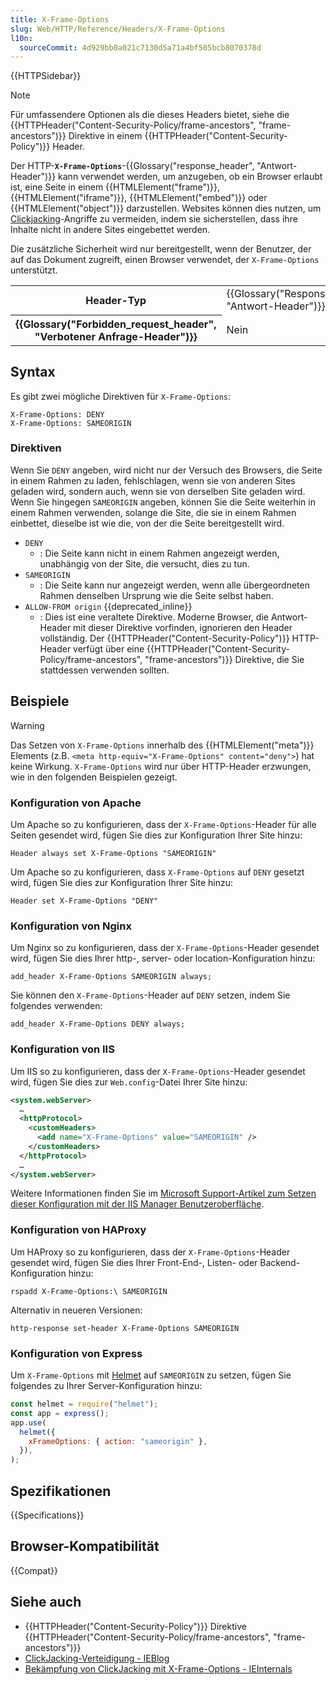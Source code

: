 ```yaml
---
title: X-Frame-Options
slug: Web/HTTP/Reference/Headers/X-Frame-Options
l10n:
  sourceCommit: 4d929bb0a021c7130d5a71a4bf505bcb8070378d
---
```


{{HTTPSidebar}}

> [!NOTE]
> Für umfassendere Optionen als die dieses Headers bietet, siehe die {{HTTPHeader("Content-Security-Policy/frame-ancestors", "frame-ancestors")}} Direktive in einem {{HTTPHeader("Content-Security-Policy")}} Header.

Der HTTP-**`X-Frame-Options`**-{{Glossary("response_header", "Antwort-Header")}} kann verwendet werden, um anzugeben, ob ein Browser erlaubt ist, eine Seite in einem {{HTMLElement("frame")}}, {{HTMLElement("iframe")}}, {{HTMLElement("embed")}} oder {{HTMLElement("object")}} darzustellen. Websites können dies nutzen, um [Clickjacking](/de/docs/Web/Security/Types_of_attacks#clickjacking)-Angriffe zu vermeiden, indem sie sicherstellen, dass ihre Inhalte nicht in andere Sites eingebettet werden.

Die zusätzliche Sicherheit wird nur bereitgestellt, wenn der Benutzer, der auf das Dokument zugreift, einen Browser verwendet, der `X-Frame-Options` unterstützt.

<table class="properties">
  <tbody>
    <tr>
      <th scope="row">Header-Typ</th>
      <td>{{Glossary("Response_header", "Antwort-Header")}}</td>
    </tr>
    <tr>
      <th scope="row">{{Glossary("Forbidden_request_header", "Verbotener Anfrage-Header")}}</th>
      <td>Nein</td>
    </tr>
  </tbody>
</table>

## Syntax

Es gibt zwei mögliche Direktiven für `X-Frame-Options`:

```http
X-Frame-Options: DENY
X-Frame-Options: SAMEORIGIN
```

### Direktiven

Wenn Sie `DENY` angeben, wird nicht nur der Versuch des Browsers, die Seite in einem Rahmen zu laden, fehlschlagen, wenn sie von anderen Sites geladen wird, sondern auch, wenn sie von derselben Site geladen wird. Wenn Sie hingegen `SAMEORIGIN` angeben, können Sie die Seite weiterhin in einem Rahmen verwenden, solange die Site, die sie in einem Rahmen einbettet, dieselbe ist wie die, von der die Seite bereitgestellt wird.

- `DENY`
  - : Die Seite kann nicht in einem Rahmen angezeigt werden, unabhängig von der Site, die versucht, dies zu tun.
- `SAMEORIGIN`
  - : Die Seite kann nur angezeigt werden, wenn alle übergeordneten Rahmen denselben Ursprung wie die Seite selbst haben.
- `ALLOW-FROM origin` {{deprecated_inline}}
  - : Dies ist eine veraltete Direktive. Moderne Browser, die Antwort-Header mit dieser Direktive vorfinden, ignorieren den Header vollständig. Der {{HTTPHeader("Content-Security-Policy")}} HTTP-Header verfügt über eine {{HTTPHeader("Content-Security-Policy/frame-ancestors", "frame-ancestors")}} Direktive, die Sie stattdessen verwenden sollten.

## Beispiele

> [!WARNING]
> Das Setzen von `X-Frame-Options` innerhalb des {{HTMLElement("meta")}} Elements (z.B. `<meta http-equiv="X-Frame-Options" content="deny">`) hat keine Wirkung. `X-Frame-Options` wird nur über HTTP-Header erzwungen, wie in den folgenden Beispielen gezeigt.

### Konfiguration von Apache

Um Apache so zu konfigurieren, dass der `X-Frame-Options`-Header für alle Seiten gesendet wird, fügen Sie dies zur Konfiguration Ihrer Site hinzu:

```apacheconf
Header always set X-Frame-Options "SAMEORIGIN"
```

Um Apache so zu konfigurieren, dass `X-Frame-Options` auf `DENY` gesetzt wird, fügen Sie dies zur Konfiguration Ihrer Site hinzu:

```apacheconf
Header set X-Frame-Options "DENY"
```

### Konfiguration von Nginx

Um Nginx so zu konfigurieren, dass der `X-Frame-Options`-Header gesendet wird, fügen Sie dies Ihrer http-, server- oder location-Konfiguration hinzu:

```nginx
add_header X-Frame-Options SAMEORIGIN always;
```

Sie können den `X-Frame-Options`-Header auf `DENY` setzen, indem Sie folgendes verwenden:

```nginx
add_header X-Frame-Options DENY always;
```

### Konfiguration von IIS

Um IIS so zu konfigurieren, dass der `X-Frame-Options`-Header gesendet wird, fügen Sie dies zur `Web.config`-Datei Ihrer Site hinzu:

```xml
<system.webServer>
  …
  <httpProtocol>
    <customHeaders>
      <add name="X-Frame-Options" value="SAMEORIGIN" />
    </customHeaders>
  </httpProtocol>
  …
</system.webServer>
```

Weitere Informationen finden Sie im [Microsoft Support-Artikel zum Setzen dieser Konfiguration mit der IIS Manager Benutzeroberfläche](https://support.microsoft.com/en-US/office/mitigating-framesniffing-with-the-x-frame-options-header-1911411b-b51e-49fd-9441-e8301dcdcd79).

### Konfiguration von HAProxy

Um HAProxy so zu konfigurieren, dass der `X-Frame-Options`-Header gesendet wird, fügen Sie dies Ihrer Front-End-, Listen- oder Backend-Konfiguration hinzu:

```plain
rspadd X-Frame-Options:\ SAMEORIGIN
```

Alternativ in neueren Versionen:

```plain
http-response set-header X-Frame-Options SAMEORIGIN
```

### Konfiguration von Express

Um `X-Frame-Options` mit [Helmet](https://helmetjs.github.io/) auf `SAMEORIGIN` zu setzen, fügen Sie folgendes zu Ihrer Server-Konfiguration hinzu:

```js
const helmet = require("helmet");
const app = express();
app.use(
  helmet({
    xFrameOptions: { action: "sameorigin" },
  }),
);
```

## Spezifikationen

{{Specifications}}

## Browser-Kompatibilität

{{Compat}}

## Siehe auch

- {{HTTPHeader("Content-Security-Policy")}} Direktive {{HTTPHeader("Content-Security-Policy/frame-ancestors", "frame-ancestors")}}
- [ClickJacking-Verteidigung - IEBlog](https://learn.microsoft.com/en-us/archive/blogs/ie/ie8-security-part-vii-clickjacking-defenses)
- [Bekämpfung von ClickJacking mit X-Frame-Options - IEInternals](https://learn.microsoft.com/en-us/archive/blogs/ieinternals/combating-clickjacking-with-x-frame-options)
